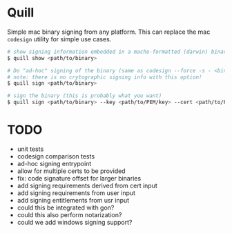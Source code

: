 # Quill

Simple mac binary signing from any platform. This can replace the mac `codesign` utility for simple use cases.

```bash
# show signing information embedded in a macho-formatted (darwin) binary
$ quill show <path/to/binary>

# Do "ad-hoc" signing of the binary (same as codesign --force -s - <binary>)
# note: there is no crytographic signing info with this option!
$ quill sign <path/to/binary>

# sign the binary (this is probably what you want)
$ quill sign <path/to/binary> --key <path/to/PEM/key> --cert <path/to/PEM/cert>
```

# TODO
- unit tests
- codesign comparison tests
- ad-hoc signing entrypoint
- allow for multiple certs to be provided
- fix: code signature offset for larger binaries
- add signing requirements derived from cert input
- add signing requirements from user input
- add signing entitlements from usr input
- could this be integrated with gon?
- could this also perform notarization?
- could we add windows signing support?
